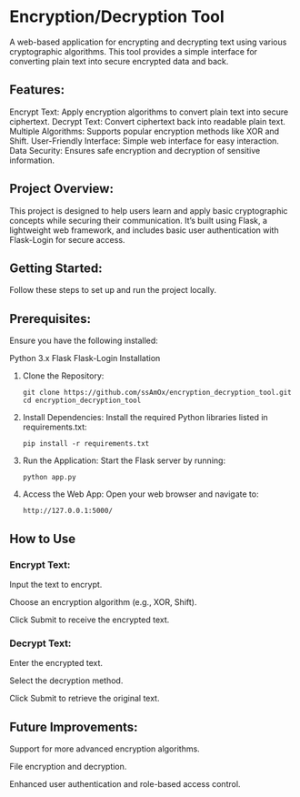 # Encryption/Decryption Tool
  A web-based application for encrypting and decrypting text using various cryptographic algorithms. This tool provides a simple interface for converting plain text into secure encrypted data and back.

## Features:

  Encrypt Text: Apply encryption algorithms to convert plain text into secure ciphertext.
  Decrypt Text: Convert ciphertext back into readable plain text.
  Multiple Algorithms: Supports popular encryption methods like XOR and Shift.
  User-Friendly Interface: Simple web interface for easy interaction.
  Data Security: Ensures safe encryption and decryption of sensitive information.

## Project Overview:
  This project is designed to help users learn and apply basic cryptographic concepts while securing their communication. It’s built using Flask, a lightweight web framework, and includes basic user authentication with Flask-Login for secure access.

## Getting Started:
Follow these steps to set up and run the project locally.

## Prerequisites:
Ensure you have the following installed:

Python 3.x
Flask
Flask-Login
Installation

1. Clone the Repository:

       git clone https://github.com/ssAmOx/encryption_decryption_tool.git
       cd encryption_decryption_tool
   
2. Install Dependencies:
   Install the required Python libraries listed in requirements.txt:
   
       pip install -r requirements.txt

3. Run the Application:
   Start the Flask server by running:

       python app.py
4. Access the Web App:
   Open your web browser and navigate to:

       http://127.0.0.1:5000/


## How to Use

 ### Encrypt Text:

   Input the text to encrypt.
   
   Choose an encryption algorithm (e.g., XOR, Shift).
   
   Click Submit to receive the encrypted text.
   
 ### Decrypt Text:

   Enter the encrypted text.
   
   Select the decryption method.
   
   Click Submit to retrieve the original text.
   
## Future Improvements:
   Support for more advanced encryption algorithms.
   
   File encryption and decryption.
   
   Enhanced user authentication and role-based access control.
